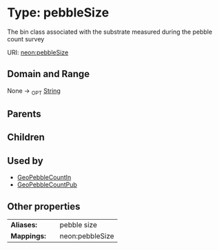 
# Type: pebbleSize


The bin class associated with the substrate measured during the pebble count survey

URI: [neon:pebbleSize](https://data.neonscience.org/pebbleSize)


## Domain and Range

None ->  <sub>OPT</sub> [String](types/String.md)

## Parents


## Children


## Used by

 * [GeoPebbleCountIn](GeoPebbleCountIn.md)
 * [GeoPebbleCountPub](GeoPebbleCountPub.md)

## Other properties

|  |  |  |
| --- | --- | --- |
| **Aliases:** | | pebble size |
| **Mappings:** | | neon:pebbleSize |

